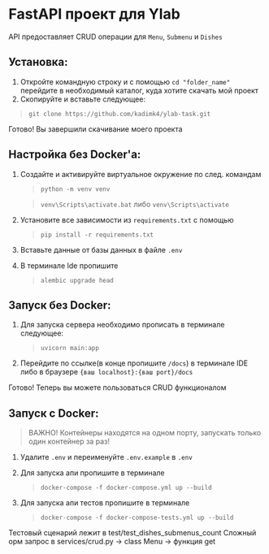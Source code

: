 # FastAPI проект для Ylab

API предоставляет CRUD операции для `Menu`, `Submenu` и `Dishes`

## Установка:

1. Откройте командную строку и с помощью `cd "folder_name"` перейдите в необходимый каталог, куда хотите скачать мой проект
2. Скопируйте и вставьте следующее:
   
  > `git clone https://github.com/kadimk4/ylab-task.git`

Готово! Вы завершили скачивание моего проекта

## Настройка без Docker'a:

1. Создайте и активируйте виртуальное окружение по след. командам
   
   > `python -m venv venv`

   > `venv\Scripts\activate.bat` либо `venv\Scripts\activate`

2. Установите все зависимости из `requirements.txt` с помощью

   > `pip install -r requirements.txt`

3. Вставьте данные от базы данных в файле `.env`
4. В терминале Ide пропишите
   > `alembic upgrade head`

## Запуск без Docker:

1. Для запуска сервера необходимо прописать в терминале следующее:

   > `uvicorn main:app`
   
3. Перейдите по ссылке(в конце пропишите `/docs`) в терминале IDE либо в браузере `{ваш localhost}:{ваш port}/docs`

Готово! Теперь вы можете пользоваться CRUD функционалом

## Запуск с Docker:

   > ВАЖНО! Контейнеры находятся на одном порту, запускать только один контейнер за раз!

1. Удалите `.env` и переименуйте `.env.example` в `.env` 
2. Для запуска апи пропишите в терминале

   > `docker-compose -f docker-compose.yml up --build`

3. Для запуска апи тестов пропишите в терминале

   > `docker-compose -f docker-compose-tests.yml up --build`

Тестовый сценарий лежит в test/test_dishes_submenus_count
Сложный орм запрос в services/crud.py -> class Menu -> функция get
